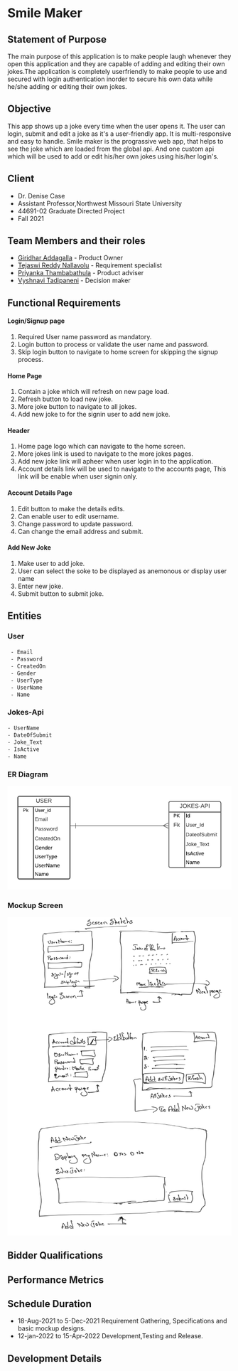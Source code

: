 
# Smile Maker
## Statement of Purpose
The main purpose of this application is to make people laugh whenever they open this application and they are capable of adding and editing their own jokes.The application is completely userfriendly to make people to use and secured with login authentication inorder to secure his own data while he/she adding or editing their own jokes.

## Objective
This app shows up a joke every time when the user opens it. The user can login, submit and edit a joke as it's a user-friendly app. It is multi-responsive and easy to handle. Smile maker is the prograssive web app, that helps to see the joke which are loaded from the global api. And one custom api which will be used to add or edit his/her own jokes using his/her login's.

## Client
- Dr. Denise Case
- Assistant Professor,Northwest Missouri State University
- 44691-02 Graduate Directed Project
- Fall 2021
## Team Members and their roles

- [Giridhar Addagalla](https://github.com/giridhar196/giridhar196) - Product Owner
- [Tejaswi Reddy Nallavolu](https://github.com/tejaswinallavolu) - Requirement specialist
- [Priyanka Thambabathula](https://github.com/Priyanka1818/Priyanka1818) - Product adviser
- [Vyshnavi Tadipaneni](https://github.com/vyshnavi1996) - Decision maker

## Functional Requirements

#### Login/Signup page
1. Required User name password as mandatory.
2. Login button to process or validate the user name and password.
3. Skip login button to navigate to home screen for skipping the signup process.

#### Home Page
1. Contain a joke which will refresh on new page load.
2. Refresh button to load new joke.
3. More joke button to navigate to all jokes.
4. Add new joke to for the signin user to add new joke.

#### Header  
1. Home page logo which can navigate to the home screen.
2. More jokes link is used to navigate to the more jokes pages.
3. Add new joke link will apheer when user login in to the application.
4. Account details link will be used to navigate to the accounts page, This link will be enable when user signin only.

#### Account Details Page
1. Edit button to make the details edits.
2. Can enable user to edit username.
3. Change password to update password.
4. Can change the email address and submit.

#### Add New Joke
1. Make user to add joke.
2. User can select the soke to be displayed as anemonous or display user name
3. Enter new joke.
4. Submit button to submit joke.

## Entities

### User
     - Email
     - Password
     - CreatedOn
     - Gender
     - UserType
     - UserName
     - Name

### Jokes-Api
    - UserName
    - DateOfSubmit
    - Joke_Text
    - IsActive
    - Name
### ER Diagram
<img src="images/ER_Diagram.png" alt="ER_Diagram"/>

### Mockup Screen
<img src="images/FunctionalScreens.png" alt="mockup screen" />  
 
## Bidder Qualifications
## Performance Metrics
## Schedule Duration
- 18-Aug-2021 to 5-Dec-2021 Requirement Gathering, Specifications and basic mockup designs.
- 12-jan-2022 to 15-Apr-2022 Development,Testing and Release.
## Development Details
